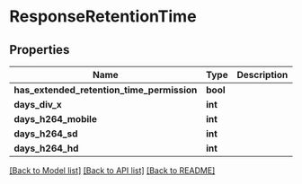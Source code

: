 # ResponseRetentionTime

## Properties
Name | Type | Description | Notes
------------ | ------------- | ------------- | -------------
**has_extended_retention_time_permission** | **bool** |  | [optional] 
**days_div_x** | **int** |  | [optional] 
**days_h264_mobile** | **int** |  | [optional] 
**days_h264_sd** | **int** |  | [optional] 
**days_h264_hd** | **int** |  | [optional] 

[[Back to Model list]](../../README.md#documentation-for-models) [[Back to API list]](../../README.md#documentation-for-api-endpoints) [[Back to README]](../../README.md)


